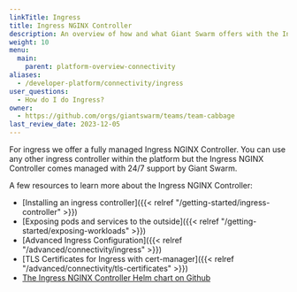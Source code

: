 ```yaml
---
linkTitle: Ingress
title: Ingress NGINX Controller
description: An overview of how and what Giant Swarm offers with the Ingress NGINX Controller.
weight: 10
menu:
  main:
    parent: platform-overview-connectivity
aliases:
  - /developer-platform/connectivity/ingress
user_questions:
  - How do I do Ingress?
owner:
  - https://github.com/orgs/giantswarm/teams/team-cabbage
last_review_date: 2023-12-05
---
```


For ingress we offer a fully managed Ingress NGINX Controller. You can use any other ingress controller within the platform but the Ingress NGINX Controller comes managed with 24/7 support by Giant Swarm.

A few resources to learn more about the Ingress NGINX Controller:

- [Installing an ingress controller]({{< relref "/getting-started/ingress-controller" >}})
- [Exposing pods and services to the outside]({{< relref "/getting-started/exposing-workloads" >}})
- [Advanced Ingress Configuration]({{< relref "/advanced/connectivity/ingress" >}})
- [TLS Certificates for Ingress with cert-manager]({{< relref "/advanced/connectivity/tls-certificates" >}})
- [The Ingress NGINX Controller Helm chart on Github](https://github.com/giantswarm/ingress-nginx-app)

